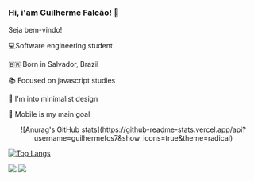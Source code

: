 ### Hi, i'am Guilherme Falcão! 👋

Seja bem-vindo!


 💻Software engineering student 

 🇧🇷  Born in Salvador, Brazil <br>

 📚 Focused on javascript studies <br>

 🎨 I'm into minimalist design <br>
 
 📱 Mobile is my main goal 
   <p> </p>

<p align = "center">![Anurag's GitHub stats](https://github-readme-stats.vercel.app/api?username=guilhermefcs7&show_icons=true&theme=radical)</p>

[![Top Langs](https://github-readme-stats.vercel.app/api/top-langs/?username=guilhermefcs7&langs_count=8)](https://github.com/guilhermefcs7/github-readme-stats)

[<img src="https://img.shields.io/badge/linkedin-%230077B5.svg?&style=for-the-badge&logo=linkedin&logoColor=white" />](https://www.linkedin.com/in/guilherme-falcão-580718208/) 
[<img src = "https://img.shields.io/badge/instagram-%23E4405F.svg?&style=for-the-badge&logo=instagram&logoColor=white">](https://www.instagram.com/guilhermefcs_/)


